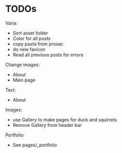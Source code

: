 # TODOs

Varia:
  - Sort asset folder
  - Color for all posts
  - copy pasta from prosac
  - do new favicon
  - Read all previous posts for errors

Change images:
  - About
  - Main page

Text:
  - About

Images:
  - use Gallery to make pages for duck and squirrels
  - Remove Gallery from header bar

Portfolio:
  - See pages/_portfolio
